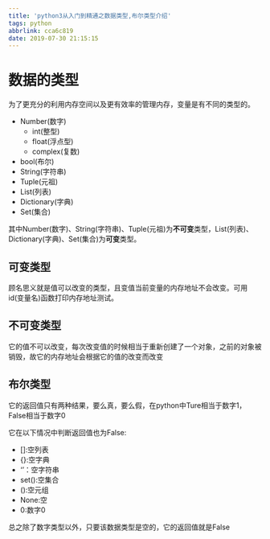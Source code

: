 ```yaml
---
title: 'python3从入门到精通之数据类型,布尔类型介绍'
tags: python
abbrlink: cca6c819
date: 2019-07-30 21:15:15
---
```


# 数据的类型

为了更充分的利用内存空间以及更有效率的管理内存，变量是有不同的类型的。

- Number(数字)
  - int(整型)
  - float(浮点型)
  - complex(复数) 
- bool(布尔)
- String(字符串)
- Tuple(元祖)
- List(列表)
- Dictionary(字典)
- Set(集合)

 其中Number(数字)、String(字符串)、Tuple(元祖)为**不可变**类型，List(列表)、Dictionary(字典)、Set(集合)为**可变**类型。

## 可变类型

顾名思义就是值可以改变的类型，且变值当前变量的内存地址不会改变。可用id(变量名)函数打印内存地址测试。

## 不可变类型

它的值不可以改变，每次改变值的时候相当于重新创建了一个对象，之前的对象被销毁，故它的内存地址会根据它的值的改变而改变

## 布尔类型

它的返回值只有两种结果，要么真，要么假，在python中Ture相当于数字1，False相当于数字0

它在以下情况中判断返回值也为False:

- []:空列表
- {}:空字典
- ‘’：空字符串
- set():空集合
- ():空元组
- None:空
- 0:数字0

 总之除了数字类型以外，只要该数据类型是空的，它的返回值就是False